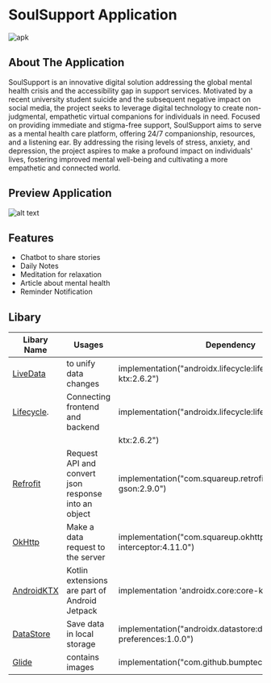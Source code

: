 # SoulSupport Application
![apk](https://drive.google.com/drive/folders/18PEx9kARTt5NsfcUX_HdzYlXKKkQ8MPh)

## About The Application
SoulSupport is an innovative digital solution addressing the global mental health crisis and the accessibility gap in support services. Motivated by a recent university student suicide and the subsequent negative impact on social media, the project seeks to leverage digital technology to create non-judgmental, empathetic virtual companions for individuals in need. Focused on providing immediate and stigma-free support, SoulSupport aims to serve as a mental health care platform, offering 24/7 companionship, resources, and a listening ear. By addressing the rising levels of stress, anxiety, and depression, the project aspires to make a profound impact on individuals' lives, fostering improved mental well-being and cultivating a more empathetic and connected world.

## Preview Application
![alt text](https://github.com/DediMurphy/CAPSTONE-SoulSupport/blob/main/prev_app.png?raw=true) 

## Features
- Chatbot to share stories
- Daily Notes
- Meditation for relaxation
- Article about mental health
- Reminder Notification

## Libary

|                                     Libary Name                               |             Usages             |                     Dependency                         |       
| ----------------------------------------------------------------------------- | ------------------------------ | -------------------------------------------------      |
|[LiveData](https://developer.android.com/topic/libraries/architecture/livedata)|to unify data changes     |implementation("androidx.lifecycle:lifecycle-livedata-ktx:2.6.2")  |   
|[Lifecycle](https://developer.android.com/jetpack/androidx/releases/lifecycle).|Connecting frontend and backend |implementation("androidx.lifecycle:lifecycle-viewmodel | 
|                                                                               |                                |   ktx:2.6.2")                                |
|[Refrofit](https://square.github.io/retrofit/)     | Request API and convert json response into an object       |implementation("com.squareup.retrofit2:converter-gson:2.9.0")|
|[OkHttp](https://square.github.io/okhttp/)         | Make a data request to the server |implementation("com.squareup.okhttp3:logging-interceptor:4.11.0") |
|[AndroidKTX](https://developer.android.com/kotlin/ktx) |Kotlin extensions are part of Android Jetpack   |implementation 'androidx.core:core-ktx:1.6.0'  |
|[DataStore](https://developer.android.com/topic/libraries/architecture/datastore)| Save data in local storage | implementation("androidx.datastore:datastore-preferences:1.0.0")|
|[Glide](https://github.com/bumptech/glide)  | contains images |  implementation("com.github.bumptech.glide:glide:4.16.0") |

